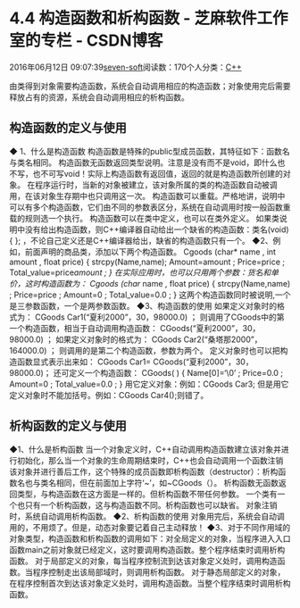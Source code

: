 
# 4.4 构造函数和析构函数 -  芝麻软件工作室的专栏 - CSDN博客


2016年06月12日 09:07:39[seven-soft](https://me.csdn.net/softn)阅读数：170个人分类：[C++																](https://blog.csdn.net/softn/article/category/6266511)



由类得到对象需要构造函数，系统会自动调用相应的构造函数；对象使用完后需要释放占有的资源，系统会自动调用相应的析构函数。
## 构造函数的定义与使用
◆ 1、什么是构造函数
构造函数是特殊的public型成员函数，其特征如下：函数名与类名相同。
构造函数无函数返回类型说明。注意是没有而不是void，即什么也不写，也不可写void！实际上构造函数有返回值，返回的就是构造函数所创建的对象。
在程序运行时，当新的对象被建立，该对象所属的类的构造函数自动被调用，在该对象生存期中也只调用这一次。
构造函数可以重载。严格地讲，说明中可以有多个构造函数，它们由不同的参数表区分，系统在自动调用时按一般函数重载的规则选一个执行。
构造函数可以在类中定义，也可以在类外定义。
如果类说明中没有给出构造函数，则C++编译器自动给出一个缺省的构造函数：类名(void) { }; ，不论自己定义还是C++编译器给出，缺省的构造函数只有一个。
◆2、例如，前面声明的商品类，添加以下两个构造函数。
Cgoods (char* name , int amount , float price)
{
strcpy(Name,name);
Amount=amount ;
Price=price ;
Total_value=price*amount ;
}
在实际应用时，也可以只用两个参数：货名和单价，这时构造函数为：
Cgoods (char* name , float price)
{
strcpy(Name,name) ;
Price=price ;
Amount=0 ;
Total_value=0.0 ;
}
这两个构造函数同时被说明,一个是三参数函数，一个是两参数函数。
◆3、构造函数的使用
如果定义对象时的格式为：
CGoods Car1(“夏利2000”，30，98000.0) ；
则调用了CGoods中的第一个构造函数，相当于自动调用构造函数：
CGoods(“夏利2000”，30，98000.0) ；
如果定义对象时的格式为：
CGoods Car2(“桑塔那2000”，164000.0) ；
则调用的是第二个构造函数，参数为两个。
定义对象时也可以把构造函数显式表示出来如：
CGoods Car1= CGoods(“夏利2000”，30，98000.0)；
还可定义一个构造函数：
CGoods( )
{
Name[0]=‘\0’ ;
Price=0.0 ;
Amount=0 ;
Total_value=0.0 ;
}
用它定义对象：例如：CGoods Car3;
但是用它定义对象时不能加括号。例如：CGoods
 Car4();则错了。
## 析构函数的定义与使用
◆1、什么是析构函数
当一个对象定义时，C++自动调用构造函数建立该对象并进行初始化，那么当一个对象的生命周期结束时，C++也会自动调用一个函数注销该对象并进行善后工作，这个特殊的成员函数即析构函数（destructor）：析构函数名也与类名相同，但在前面加上字符‘~’，如~CGoods（）。
析构函数无函数返回类型，与构造函数在这方面是一样的。但析构函数不带任何参数。
一个类有一个也只有一个析构函数，这与构造函数不同。析构函数也可以缺省。
对象注销时，系统自动调用析构函数。
◆2、析构函数的使用
对象用完后，系统会自动调用的，不用烦了。但是，动态对象要记着自己主动释放！
◆3、对于不同作用域的对象类型，构造函数和析构函数的调用如下：对全局定义的对象，当程序进入入口函数main之前对象就已经定义，这时要调用构造函数。整个程序结束时调用析构函数。
对于局部定义的对象，每当程序控制流到达该对象定义处时，调用构造函数。当程序控制走出该局部域时，则调用析构函数。
对于静态局部定义的对象，在程序控制首次到达该对象定义处时，调用构造函数。当整个程序结束时调用析构函数。

